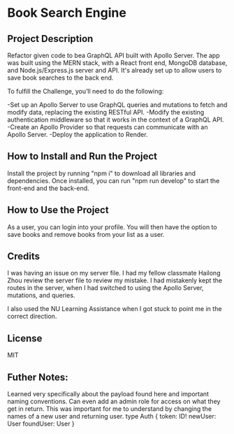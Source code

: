 # Book Search Engine 


## Project Description

Refactor given code to bea GraphQL API built with Apollo Server. The app was built using the MERN stack, with a React front end, MongoDB database, and Node.js/Express.js server and API. It's already set up to allow users to save book searches to the back end.

To fulfill the Challenge, you’ll need to do the following:

-Set up an Apollo Server to use GraphQL queries and mutations to fetch and modify data, replacing the existing RESTful API.
-Modify the existing authentication middleware so that it works in the context of a GraphQL API.
-Create an Apollo Provider so that requests can communicate with an Apollo Server.
-Deploy the application to Render.

##  How to Install and Run the Project

Install the project by running "npm i" to download all libraries and dependencies. Once installed, you can run "npm run develop" to start the front-end and the back-end.

## How to Use the Project

As a user, you can login into your profile. You will then have the option to save books and remove books from your list as a user.

##  Credits

I was having an issue on my server file. I had my fellow classmate Hailong Zhou review the server file to review my mistake. I had mistakenly kept the routes in the server, when I had switched to using the Apollo Server, mutations, and queries. 

I also used the NU Learning Assistance when I got stuck to point me in the correct direction.

## License

MIT

## Futher Notes: 

Learned very specifically about the payload found here and important naming conventions. Can even add an admin role for access on what they get in return. This was important for me to understand by changing the names of a new user and returning user.
type Auth {
  token: ID!
  newUser: User
  foundUser: User
}






